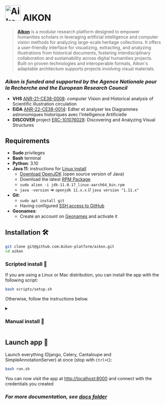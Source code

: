 # <img alt="Aikon logo" src="app/webapp/static/favicon.ico" height="50" width="auto" style="display: inline; margin-bottom:-10px;"> AIKON

> **[Aikon](https://aikon-platform.github.io/)** is a modular research platform designed to empower humanities scholars
> in leveraging artificial intelligence and computer vision methods for analyzing large-scale heritage collections.
> It offers a user-friendly interface for visualizing, extracting, and analyzing illustrations from historical documents,
> fostering interdisciplinary collaboration and sustainability across digital humanities projects. Built on proven
> technologies and interoperable formats, Aikon's adaptable architecture supports projects involving visual materials.

### *Aikon is funded and supported by the Agence Nationale pour la Recherche and the European Research Council*
- **VHS** [ANR-21-CE38-0008](https://anr.fr/Projet-ANR-21-CE38-0008): computer Vision and Historical analysis of Scientific illustration circulation
- **EiDA** [ANR-22-CE38-0014](https://anr.fr/Projet-ANR-22-CE38-0014): EdIter et analyser les Diagrammes astronomiques historiques avec l’intelligence Artificielle
- **DISCOVER** project [ERC-101076028](https://cordis.europa.eu/project/id/101076028): Discovering and Analyzing Visual Structures

## Requirements

- **Sudo** privileges
- **Bash** terminal
- **Python**: 3.10
- **Java 11**: instructions for [Linux install](https://docs.oracle.com/en/java/javase/11/install/installation-jdk-linux-platforms.html#GUID-737A84E4-2EFF-4D38-8E60-3E29D1B884B8)
    - [Download OpenJDK](https://jdk.java.net/11/) (open source version of Java)
    - Download the latest [RPM Package](https://www.oracle.com/java/technologies/downloads/#java11)
    - `sudo alien -i jdk-11.0.17_linux-aarch64_bin.rpm`
    - `java -version` => `openjdk 11.x.x` // `java version "1.11.x"`
- **Git**:
    - `sudo apt install git`
    - Having configured [SSH access to GitHub](https://docs.github.com/en/authentication/connecting-to-github-with-ssh)
- **Geonames**:
    - Create an account on [Geonames](https://www.geonames.org/login) and activate it

## Installation 🛠️

```bash
git clone git@github.com:Aikon-platform/aikon.git
cd aikon
```

### Scripted install 🐆

If you are using a Linux or Mac distribution, you can install the app with the following script:

```bash
bash scripts/setup.sh
```

Otherwise, follow the instructions below.

<details>
  <summary><h3>Manual install 🐢</h3></summary>

#### Dependencies
>
```bash
wget --quiet -O - https://www.postgresql.org/media/keys/ACCC4CF8.asc | sudo apt-key add -
sudo sh -c 'echo "deb http://apt.postgresql.org/pub/repos/apt $(lsb_release -cs)-pgdg main" > /etc/apt/sources.list.d/pgdg.list'
sudo apt update
sudo apt-get install wget ca-certificates
sudo apt install python3-venv python3-dev libpq-dev nginx curl maven postgresql poppler-utils redis-server ghostscript
```
>
#### Python environment
>
```bash
python3.10 -m venv venv
source venv/bin/activate
pip install -r app/requirements-dev.txt
```
>
Enable `pre-commit` hooks (auto-test and formatting)
>
```bash
pre-commit install
```
>
#### Project settings
>
Create a [Geonames](https://www.geonames.org/login) account and activate it.
>
Copy the content of the settings template file
```bash
cp app/config/.env{.template,}
```
Change variables in the generated file `app/config/.env` to corresponds to your database and username

Create a [Geonames](https://www.geonames.org/login) account, activate it and change `<geonames-username>` in the `.env` file
>
#### Database
>
Open Postgres command prompt, create a database (`<database>`) and a user
```bash
sudo -i -u postgres psql # Mac: psql postgres
postgres=# CREATE DATABASE <database>;
postgres=# CREATE USER <username> WITH PASSWORD '<password>';
postgres=# ALTER ROLE <username> SET client_encoding TO 'utf8';
postgres=# ALTER DATABASE <database> OWNER TO <username>;
postgres=# ALTER ROLE <username> SET default_transaction_isolation TO 'read committed';
postgres=# ALTER ROLE <username> SET timezone TO 'UTC';
postgres=# GRANT ALL PRIVILEGES ON DATABASE <database> TO <username>;
postgres=# \q
```
>
Update database schema with models that are stored inside `app/webapp/migrations`
```bash
python app/manage.py migrate
```
>
Create a superuser
```bash
python app/manage.py createsuperuser
```
>
#### Cantaloupe
>
Create a .ENV file for cantaloupe
```bash
sudo chmod +x cantaloupe/init.sh && cp cantaloupe/.env{.template,} && nano cantaloupe/.env
```
>
Change variables in the generated file `cantaloupe/.env`:
- `BASE_URI`: leave it blank on local
- `FILE_SYSTEM_SOURCE` depends on the folder in which you run cantaloupe (inside cantaloupe/ folder: `../app/mediafiles/img/`)
```bash
BASE_URI=
FILE_SYSTEM_SOURCE=absolute/path/to/app/mediafiles/img/  # inside the project directory
HTTP_PORT=8182
HTTPS_PORT=8183
LOG_PATH=/dir/where/cantaloupe/logs/will/be/stored
```
>
Set up Cantaloupe by running (it will create a `cantaloupe.properties` file with your variables):
```bash
bash cantaloupe/init.sh
```
>
Run [Cantaloupe](https://cantaloupe-project.github.io/)
```bash
bash cantaloupe/start.sh
```
>
#### Simple Annotation Server
>
Run [Simple Annotation Server](https://github.com/glenrobson/SimpleAnnotationServer)
```bash
cd sas && mvn jetty:run
```
>
Navigate to [http://localhost:8888/index.html](http://localhost:8888/index.html) to start annotating:
You should now see Mirador with default example manifests.
>
#### Enabling authentication for Redis instance (optional)
>
Get the redis config file and the redis password in the environment variables
```bash
REDIS_CONF=$(redis-cli INFO | grep config_file | awk -F: '{print $2}' | tr -d '[:space:]')
source app/config/.env
```
>
Add your `REDIS_PASSWORD` (from `app/config/.env`) to Redis config file
>
```bash
sudo sed -i -e "s/^requirepass [^ ]*/requirepass $REDIS_PASSWORD/" "$REDIS_CONF"
sudo sed -i -e "s/# requirepass [^ ]*/requirepass $REDIS_PASSWORD/" "$REDIS_CONF"
```
>
Restart Redis
```bash
sudo systemctl restart redis-server # Mac: brew services restart redis
```
>
Test the password
```
redis-cli -a $REDIS_PASSWORD
```
</details>

## Launch app 🚀

Launch everything (Django, Celery, Cantaloupe and SimpleAnnotationServer) at once (stop with `Ctrl+C`):
```bash
bash run.sh
```

You can now visit the app at [http://localhost:8000](http://localhost:8000) and connect with the credentials you created

### *For more documentation, see [docs folder](docs/)*
